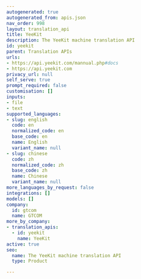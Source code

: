 ```yaml
---
autogenerated: true
autogenerated_from: apis.json
nav_order: 998
layout: translation_api
title: YeeKit
description: The YeeKit machine translation API
id: yeekit
parent: Translation APIs
urls:
- https://api.yeekit.com/mannual.php#docs
- https://api.yeekit.com
privacy_url: null
self_serve: true
prompt_required: false
customisation: []
inputs:
- file
- text
supported_languages:
- slug: english
  code: en
  normalized_code: en
  base_code: en
  name: English
  variant_name: null
- slug: chinese
  code: zh
  normalized_code: zh
  base_code: zh
  name: Chinese
  variant_name: null
more_languages_by_request: false
integrations: []
models: []
company:
  id: gtcom
  name: GTCOM
more_by_company:
- translation_apis:
  - id: yeekit
    name: YeeKit
active: true
seo:
  name: The YeeKit machine translation API
  type: Product

---
```


